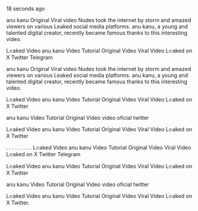 18 seconds ago

anu kanu Original Viral video Nudes took the internet by storm and amazed viewers on various Leaked social media platforms. anu kanu, a young and talented digital creator, recently became famous thanks to this interesting video.

L𝚎aked Video anu kanu Video Tutorial Original Video Viral Video L𝚎aked on X Twitter Telegram

anu kanu Original Viral video Nudes took the internet by storm and amazed viewers on various Leaked social media platforms. anu kanu, a young and talented digital creator, recently became famous thanks to this interesting video.

L𝚎aked Video anu kanu Video Tutorial Original Video Viral Video L𝚎aked on X Twitter

anu kanu Video Tutorial Original Video video oficial twitter

L𝚎aked Video anu kanu Video Tutorial Original Video Viral Video L𝚎aked on X Twitter

. . . . . . . . . L𝚎aked Video anu kanu Video Tutorial Original Video Viral Video L𝚎aked on X Twitter Telegram

L𝚎aked Video anu kanu Video Tutorial Original Video Viral Video L𝚎aked on X Twitter

anu kanu Video Tutorial Original Video video oficial twitter

L𝚎aked Video anu kanu Video Tutorial Original Video Viral Video L𝚎aked on X Twitter.
